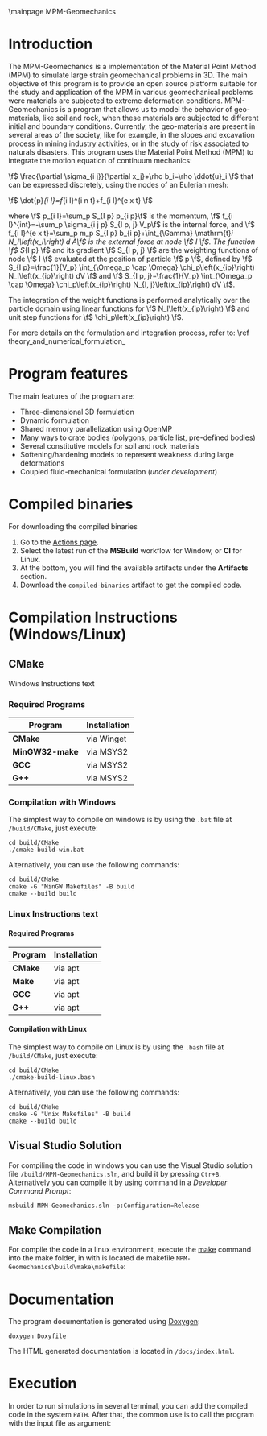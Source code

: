 \mainpage MPM-Geomechanics

# Introduction

The MPM-Geomechanics is a implementation of the Material Point Method (MPM) to simulate large strain geomechanical problems in 3D. The main objective of this program is to provide an open source platform suitable for the study and application of the MPM in various geomechanical problems were materials are subjected to extreme deformation conditions.
MPM-Geomechanics is a program that allows us to model the behavior of geo-materials, like soil and rock, when these materials are subjected to different initial and boundary conditions. Currently, the geo-materials are present in several areas of the society, like for example, in the slopes and excavation process in mining industry activities, or in the study of risk associated to naturals disasters.
This program uses the Material Point Method (MPM) to integrate the motion equation of continuum mechanics:

\f$ \frac{\partial \sigma_{i j}}{\partial x_j}+\rho b_i=\rho \ddot{u}_i \f$
that can be expressed discretely, using the nodes of an Eulerian mesh:

\f$ \dot{p}_{i I}=f_{i I}^{i n t}+f_{i I}^{e x t} \f$

where \f$ p_{i I}=\sum_p S_{I p} p_{i p}\f$ is the momentum, \f$ f_{i I}^{int}=-\sum_p \sigma_{i j p} S_{I p, j} V_p\f$ is the internal force, and \f$ f_{i I}^{e x t}=\sum_p m_p S_{I p} b_{i p}+\int_{\Gamma} \mathrm{t}_i N_I\left(x_i\right) d A\f$ is the external force at node \f$ I \f$.
The function \f$ S_{I p} \f$ and its gradient \f$ S_{I p, j} \f$ are the weighting functions of node \f$ I \f$ evaluated at the position of particle \f$ p \f$, defined by \f$ S_{I p}=\frac{1}{V_p} \int_{\Omega_p \cap \Omega} \chi_p\left(x_{ip}\right) N_I\left(x_{ip}\right) dV \f$ and \f$ S_{I p, j}=\frac{1}{V_p} \int_{\Omega_p \cap \Omega} \chi_p\left(x_{ip}\right) N_{I, j}\left(x_{ip}\right) dV \f$. 

The integration of the weight functions is performed analytically over the particle domain using linear functions for \f$ N_I\left(x_{ip}\right) \f$ and unit step functions for \f$ \chi_p\left(x_{ip}\right) \f$. 

For more details on the formulation and integration process, refer to: \ref theory_and_numerical_formulation_

# Program features

The main features of the program are:
- Three-dimensional 3D formulation
- Dynamic formulation
- Shared memory parallelization using OpenMP
- Many ways to crate bodies (polygons, particle list, pre-defined bodies)
- Several constitutive models for soil and rock materials
- Softening/hardening models to represent weakness during large deformations 
- Coupled fluid-mechanical formulation (*under development*)

# Compiled binaries

For downloading the compiled binaries
1. Go to the [Actions page](https://github.com/fabricix/MPM-Geomechanics/actions).
2. Select the latest run of the **MSBuild** workflow for Window, or **CI** for Linux.
3. At the bottom, you will find the available artifacts under the **Artifacts** section.
4. Download the `compiled-binaries` artifact to get the compiled code.

# Compilation Instructions (Windows/Linux)

## CMake

Windows Instructions text 

### Required Programs

| Program          | Installation |
| ---------------- | ------------ |
| **CMake**        | via Winget   |
| **MinGW32-make** | via MSYS2    |
| **GCC**          | via MSYS2    |
| **G++**          | via MSYS2    |

### Compilation with Windows

The simplest way to compile on windows is by using the `.bat` file at `/build/CMake`, just execute:

```
cd build/CMake
./cmake-build-win.bat
```

Alternatively, you can use the following commands:

```
cd build/CMake
cmake -G "MinGW Makefiles" -B build
cmake --build build
```

### Linux Instructions text 

#### Required Programs

| Program   | Installation |
| --------- | ------------ |
| **CMake** | via apt      |
| **Make**  | via apt      |
| **GCC**   | via apt      |
| **G++**   | via apt      |

#### Compilation with Linux

The simplest way to compile on Linux is by using the `.bash` file at `/build/CMake`, just execute:

```
cd build/CMake
./cmake-build-linux.bash
```

Alternatively, you can use the following commands:

```
cd build/CMake
cmake -G "Unix Makefiles" -B build
cmake --build build
```


## Visual Studio Solution

For compiling the code in windows you can use the Visual Studio solution file `/build/MPM-Geomechanics.sln`, and build it by pressing `Ctr+B`.
Alternatively you can compile it by using command in a *Developer Command Prompt*: 

```
msbuild MPM-Geomechanics.sln -p:Configuration=Release
```

## Make Compilation
For compile the code in a linux environment, execute the [make](https://www.gnu.org/software/make/) command into the make folder, in with is located de makefile `MPM-Geomechanics\build\make\makefile`:
 

# Documentation

The program documentation is generated using [Doxygen](https://www.doxygen.nl/index.html):

```
doxygen Doxyfile
```

The HTML generated documentation is located in `/docs/index.html`.

# Execution

In order to run simulations in several terminal, you can add the compiled code in the system `PATH`. After that, the common use is to call the program with the input file as argument: